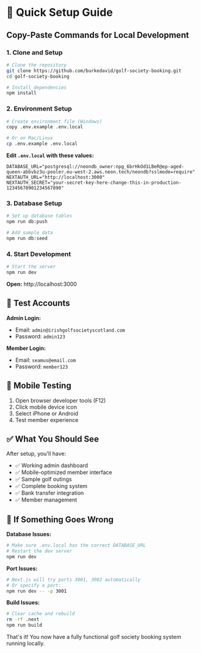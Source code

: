 # 🚀 Quick Setup Guide

## Copy-Paste Commands for Local Development

### 1. Clone and Setup
```bash
# Clone the repository
git clone https://github.com/burkedavid/golf-society-booking.git
cd golf-society-booking

# Install dependencies
npm install
```

### 2. Environment Setup
```bash
# Create environment file (Windows)
copy .env.example .env.local

# Or on Mac/Linux
cp .env.example .env.local
```

**Edit `.env.local` with these values:**
```env
DATABASE_URL="postgresql://neondb_owner:npg_6brHkOd1LBeR@ep-aged-queen-abbvbz3u-pooler.eu-west-2.aws.neon.tech/neondb?sslmode=require"
NEXTAUTH_URL="http://localhost:3000"
NEXTAUTH_SECRET="your-secret-key-here-change-this-in-production-12345678901234567890"
```

### 3. Database Setup
```bash
# Set up database tables
npm run db:push

# Add sample data
npm run db:seed
```

### 4. Start Development
```bash
# Start the server
npm run dev
```

**Open:** http://localhost:3000

## 🔑 Test Accounts

**Admin Login:**
- Email: `admin@irishgolfsocietyscotland.com`
- Password: `admin123`

**Member Login:**
- Email: `seamus@email.com`
- Password: `member123`

## 📱 Mobile Testing

1. Open browser developer tools (F12)
2. Click mobile device icon
3. Select iPhone or Android
4. Test member experience

## ✅ What You Should See

After setup, you'll have:
- ✅ Working admin dashboard
- ✅ Mobile-optimized member interface
- ✅ Sample golf outings
- ✅ Complete booking system
- ✅ Bank transfer integration
- ✅ Member management

## 🚨 If Something Goes Wrong

**Database Issues:**
```bash
# Make sure .env.local has the correct DATABASE_URL
# Restart the dev server
npm run dev
```

**Port Issues:**
```bash
# Next.js will try ports 3001, 3002 automatically
# Or specify a port:
npm run dev -- -p 3001
```

**Build Issues:**
```bash
# Clear cache and rebuild
rm -rf .next
npm run build
```

That's it! You now have a fully functional golf society booking system running locally. 